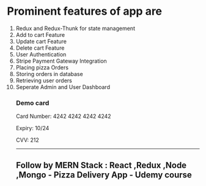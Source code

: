 <h1>Prominent features of app are </h1>
<ol>
<li>
   Redux and Redux-Thunk for state management
</li>
<li>
    Add to cart Feature
</li>
<li>
    Update cart Feature
</li>
<li>
    Delete cart Feature
</li>
<li>
    User Authentication
</li>
<li>
    Stripe Payment Gateway Integration
</li>
<li>
    Placing pizza Orders
</li>
<li>
    Storing orders in database
</li>
<li>
    Retrieving user orders
</li>
<li>
   Seperate Admin and User Dashboard
</li>
<h3>Demo card</h3>
<p>Card Number: 4242 4242 4242 4242</p>
<p>Expiry: 10/24</p>
<p>CVV: 212</p>
<hr>
   
   
   <h2>
   Follow by MERN Stack : React ,Redux ,Node ,Mongo - Pizza Delivery App - Udemy course
</h2>
